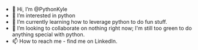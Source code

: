 - 👋 Hi, I’m @PythonKyle
- 👀 I’m interested in python
- 🌱 I’m currently learning how to leverage python to do fun stuff.
- 💞️ I’m looking to collaborate on nothing right now; I'm still too green to do anything special with python. 
- 📫 How to reach me - find me on LinkedIn.

<!---
PythonKyle/PythonKyle is a ✨ special ✨ repository because its `README.md` (this file) appears on your GitHub profile.
You can click the Preview link to take a look at your changes.
--->
